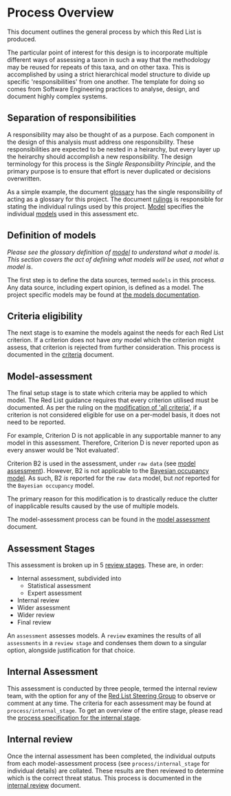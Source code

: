 # Process Overview
This document outlines the general process by which this Red List is produced.

The particular point of interest for this design is to incorporate multiple different ways of assessing a taxon in such a way that the methodology may be reused for repeats of this taxa, and on other taxa. This is accomplished by using a strict hierarchical model structure to divide up specific 'responsibilities' from one another. The template for doing so comes from Software Engineering practices to analyse, design, and document highly complex systems.

## Separation of responsibilities
A responsibility may also be thought of as a purpose. Each component in the design of this analysis must address one responsibility. These responsibilities are expected to be nested in a heirarchy, but every layer up the heirarchy should accomplish a new responsibility. The design terminology for this process is the *Single Responsibility Principle*, and the primary purpose is to ensure that effort is never duplicated or decisions overwritten.

As a simple example, the document [glossary](./glossary.md) has the single responsibility of acting as a glossary for this project. The document [rulings](./rulings.md) is responsible for stating the individual rulings used by this project. [Model](./model.md) specifies the individual [models](./glossary.md#model) used in this assessment etc.

## Definition of models
*Please see the glossary definition of [model](./glossary.md#model) to understand what a model is. This section covers the act of defining what models will be used, not what a model is*.

The first step is to define the data sources, termed `models` in this process. Any data source, including expert opinion, is defined as a model. The project specific models may be found at [the models documentation](./model.md).

## Criteria eligibility
The next stage is to examine the models against the needs for each Red List criterion. If a criterion does not have *any* model which the criterion might assess, that criterion is rejected from further consideration. This process is documented in the [criteria](./criteria.md) document.

## Model-assessment
The final setup stage is to state which criteria may be applied to which model. The Red List guidance requires that every criterion utilised must be documented. As per the ruling on the [modification of 'all criteria'](./rulings.md#modification-of-all-criteria), if a criterion is not considered eligible for use on a per-model basis, it does not need to be reported.

For example, Criterion D is not applicable in any supportable manner to any model in this assessment. Therefore, Criterion D is never reported upon as every answer would be 'Not evaluated'.

Criterion B2 is used in the assessment, under `raw data` (see [model assessment](./model_assessment.md#raw-data)). However, B2 is not applicable to the [Bayesian occupancy model](./model.md#bayesian-occupancy-trend). As such, B2 *is* reported for the `raw data` model, but *not* reported for the `Bayesian occupancy` model.

The primary reason for this modification is to drastically reduce the clutter of inapplicable results caused by the use of multiple models.

The model-assessment process can be found in the [model assessment](./model_assessment.md) document.

## Assessment Stages
This assessment is broken up in 5 [review stages](./glossary.md#review-stage). These are, in order:

- Internal assessment, subdivided into
  - Statistical assessment
  - Expert assessment
- Internal review
- Wider assessment
- Wider review
- Final review

An `assessment` assesses models. A `review` examines the results of all `assessments` in a `review stage` and condenses them down to a singular option, alongside justification for that choice.

## Internal Assessment
This assessment is conducted by three people, termed the internal review team, with the option for any of the [Red List Steering Group](./glossary.md#red-list-steering-group) to observe or comment at any time. The criteria for each assessment may be found at `process/internal_stage`. To get an overview of the entire stage, please read the [process specification for the internal stage](./process/internal_stage/internal%20stage.md).

## Internal review
Once the internal assessment has been completed, the individual outputs from each model-assessment process (see `process/internal_stage` for individual details) are collated. These results are then reviewed to determine which is the correct threat status. This process is documented in the [internal review](./process/internal_review/internal_review.md) document.